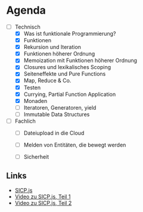 # Agenda

- [ ] Technisch
  - [x] Was ist funktionale Programmierung?
  - [x] Funktionen
  - [x] Rekursion und Iteration
  - [x] Funktionen höherer Ordnung
  - [x] Memoization mit Funktionen höherer Ordnung
  - [x] Closures und lexikalisches Scoping
  - [x] Seiteneffekte und Pure Functions
  - [x] Map, Reduce & Co.
  - [x] Testen
  - [x] Currying, Partial Function Application
  - [x] Monaden
  - [ ] Iteratoren, Generatoren, yield
  - [ ] Immutable Data Structures

- [ ] Fachlich
  - [ ] Dateiupload in die Cloud
  - [ ] Melden von Entitäten, die bewegt werden
  - [ ] Sicherheit


## Links

- [SICP.js](https://www.amazon.de/dp/0262543230)
- [Video zu SICP.js, Teil 1](https://www.youtube.com/watch?v=4gm3RSumvLU)
- [Video zu SICP.js, Teil 2](https://www.youtube.com/watch?v=lFs1sDO6ALE)
